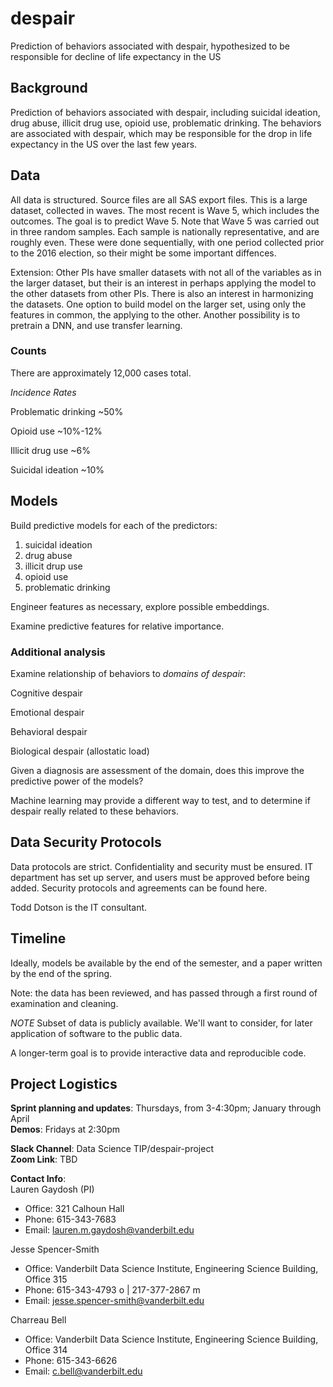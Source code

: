 # despair
Prediction of behaviors associated with despair, hypothesized to be responsible for decline of life expectancy in the US

## Background

Prediction of behaviors associated with despair, including suicidal ideation, drug abuse, illicit drug use, opioid use, problematic drinking. The behaviors are associated with despair, which may be responsible for the drop in life expectancy in the US over the last few years. 

## Data

All data is structured. Source files are all SAS export files. This is a large dataset, collected in waves. The most recent is Wave 5, which includes the outcomes. The goal is to predict Wave 5. Note that Wave 5 was carried out in three random samples. Each sample is nationally representative, and are roughly even. These were done sequentially, with one period collected prior to the 2016 election, so their might be some important diffences. 

Extension: Other PIs have smaller datasets with not all of the variables as in the larger dataset, but their is an interest in perhaps applying the model to the other datasets from other PIs. There is also an interest in harmonizing the datasets. One option to build model on the larger set, using only the features in common, the applying to the other. Another possibility is to pretrain a DNN, and use transfer learning.


### Counts

There are approximately 12,000 cases total. 

*Incidence Rates*

Problematic drinking ~50%

Opioid use ~10%-12%

Illicit drug use ~6%

Suicidal ideation ~10%

## Models

Build predictive models for each of the predictors: 

1. suicidal ideation
2. drug abuse
3. illicit drup use
4. opioid use
5. problematic drinking

Engineer features as necessary, explore possible embeddings. 

Examine predictive features for relative importance.

### Additional analysis

Examine relationship of behaviors to *domains of despair*:

Cognitive despair

Emotional despair

Behavioral despair

Biological despair (allostatic load)

Given a diagnosis are assessment of the domain, does this improve the predictive power of the models?

Machine learning may provide a different way to test, and to determine if despair really related to these behaviors.

## Data Security Protocols

Data protocols are strict. Confidentiality and security must be ensured. IT department has set up server, and users must be approved before being added. Security protocols and agreements can be found here.  

Todd Dotson is the IT consultant. 

## Timeline

Ideally, models be available by the end of the semester, and a paper written by the end of the spring. 

Note: the data has been reviewed, and has passed through a first round of examination and cleaning.

*NOTE*
Subset of data is publicly available. We'll want to consider, for later application of software to the public data. 

A longer-term goal is to provide interactive data and reproducible code.

## Project Logistics
**Sprint planning and updates**: Thursdays, from 3-4:30pm; January through April  
**Demos**: Fridays at 2:30pm

**Slack Channel**: Data Science TIP/despair-project  
**Zoom Link**: TBD

**Contact Info**:  
Lauren Gaydosh (PI) 
  + Office: 321 Calhoun Hall
  + Phone: 615-343-7683
  + Email: [lauren.m.gaydosh@vanderbilt.edu](lauren.m.gaydosh@vanderbilt.edu)
  
Jesse Spencer-Smith  
  + Office: Vanderbilt Data Science Institute, Engineering Science Building, Office 315
  + Phone: 615-343-4793 o | 217-377-2867 m
  + Email: [jesse.spencer-smith@vanderbilt.edu](jesse.spencer-smith@vanderbilt.edu)

Charreau Bell  
   + Office: Vanderbilt Data Science Institute, Engineering Science Building, Office 314
   + Phone: 615-343-6626
   + Email: [c.bell@vanderbilt.edu](c.bell@vanderbilt.edu)
